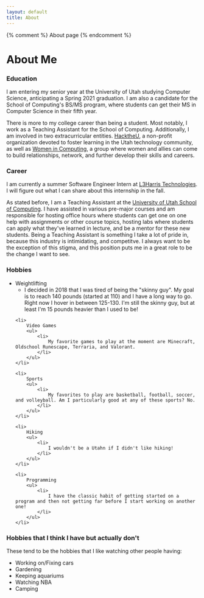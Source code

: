 ```yaml
---
layout: default
title: About
---
```


{% comment %} About page {% endcomment %}

<h1>About Me</h1>

<h3>Education</h3>
<p>I am entering my senior year at the University of Utah studying Computer Science, anticipating a Spring 2021 graduation. I am also a candidate for the School of Computing's BS/MS program, where students can get their MS in Computer Science in their fifth year.</p>

<p>There is more to my college career than being a student. Most notably, I work as a Teaching Assistant for the School of Computing. Additionally, I am involved in two extracurricular entities. <a href="https://hacktheu.org" target="_blank">HacktheU</a>, a non-profit organization devoted to foster learning in the Utah technology community, as well as <a href="https://wic.utahclubs.org" target="_blank">Women in Computing</a>, a group where women and allies can come to build relationships, network, and further develop their skills and careers.</p>

<h3>Career</h3>
<p>I am currently a summer Software Engineer Intern at <a href="https://l3harris.com" target="_blank">L3Harris Technologies</a>. I will figure out what I can share about this internship in the fall.</p>

<p>As stated before, I am a Teaching Assistant at the <a href="https://cs.utah.edu" target="_blank">University of Utah School of Computing</a>. I have assisted in various pre-major courses and am responsible for hosting office hours where students can get one on one help with assignments or other course topics, hosting labs where students can apply what they've learned in lecture, and be a mentor for these new students. Being a Teaching Assistant is something I take a lot of pride in, because this industry is intimidating, and competitve. I always want to be the exception of this stigma, and this position puts me in a great role to be the change I want to see.</p>

<h3>Hobbies</h3>
<ul>
	<li>
		Weightlifting 
		<ul>
			<li>
				I decided in 2018 that I was tired of being the "skinny guy". My goal is to reach 140 pounds (started at 110) and I have a long way to go. Right now I hover in between 125-130. I'm still the skinny guy, but at least I'm 15 pounds heavier than I used to be!
			</li>
		</ul>
	</li>

	<li>
		Video Games
		<ul>
			<li>
				My favorite games to play at the moment are Minecraft, Oldschool Runescape, Terraria, and Valorant.
			</li>
		</ul>
	</li>

	<li>
		Sports
		<ul>
			<li>
				My favorites to play are basketball, football, soccer, and volleyball. Am I particularly good at any of these sports? No.
			</li>
		</ul>
	</li>

	<li>
		Hiking
		<ul>
			<li>
				I wouldn't be a Utahn if I didn't like hiking!
			</li>
		</ul>
	</li>

	<li>
		Programming
		<ul>
			<li> 
				I have the classic habit of getting started on a program and then not getting far before I start working on another one!
			</li>
		</ul>
	</li>
</ul>

<h3>Hobbies that I think I have but actually don't</h3>
<p>These tend to be the hobbies that I like watching other people having:</p>
<ul> <li>Working on/Fixing cars</li><li>Gardening</li><li>Keeping aquariums</li><li>Watching NBA</li><li>Camping</li></ul>
